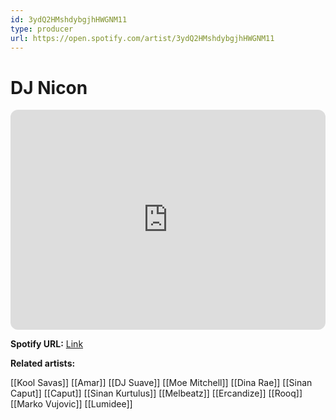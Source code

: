 ```yaml
---
id: 3ydQ2HMshdybgjhHWGNM11
type: producer
url: https://open.spotify.com/artist/3ydQ2HMshdybgjhHWGNM11
---
```

# DJ Nicon

<iframe style="border-radius:12px" src="https://open.spotify.com/embed/artist/3ydQ2HMshdybgjhHWGNM11" width="100%" height="352" frameBorder="0" allowfullscreen="" allow="autoplay; clipboard-write; encrypted-media; fullscreen; picture-in-picture" loading="lazy"></iframe>

**Spotify URL:** [Link](https://open.spotify.com/artist/3ydQ2HMshdybgjhHWGNM11)

**Related artists:**

[[Kool Savas]]
[[Amar]]
[[DJ Suave]]
[[Moe Mitchell]]
[[Dina Rae]]
[[Sinan Caput]]
[[Caput]]
[[Sinan Kurtulus]]
[[Melbeatz]]
[[Ercandize]]
[[Rooq]]
[[Marko Vujovic]]
[[Lumidee]]
